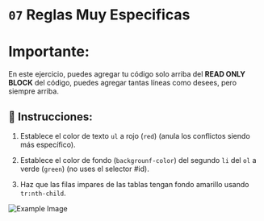 # `07` Reglas Muy Especificas

# **Importante:**

En este ejercicio, puedes agregar tu código solo arriba del **READ ONLY BLOCK** del código, puedes agregar tantas líneas como desees, pero siempre arriba.

## 📝 Instrucciones:


1. Establece el color de texto `ul` a rojo (`red`) (anula los conflictos siendo más específico).

2. Establece el color de fondo (`backgrounf-color`) del segundo `li` del `ol` a verde (`green`) (no uses el selector #id).

3. Haz que las filas impares de las tablas tengan fondo amarillo usando `tr:nth-child`.


![Example Image](https://github.com/4GeeksAcademy/css-tutorial-exercises-course/blob/master/.learn/assets/07-1.png?raw=true)



